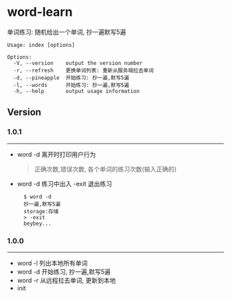 # word-learn
单词练习: 随机给出一个单词, 抄一遍默写5遍

```
Usage: index [options]

Options:
  -V, --version    output the version number
  -r, --refresh    更换单词列表: 重新从服务端拉去单词
  -d, --pineapple  开始练习: 抄一遍,默写5遍
  -l, --words      开始练习: 抄一遍,默写5遍
  -h, --help       output usage information
```
## Version
### 1.0.1
----
- word -d 离开时打印用户行为
  > 正确次数,错误次数, 各个单词的练习次数(输入正确的)
- word -d 练习中出入 -exit 退出练习
  ```
    $ word -d
    抄一遍,默写5遍
    storage:存储
    > -exit
    beybey...
  ```
### 1.0.0
----
- word -l 列出本地所有单词
- word -d 开始练习, 抄一遍,默写5遍
- word -r 从远程拉去单词, 更新到本地
- init


